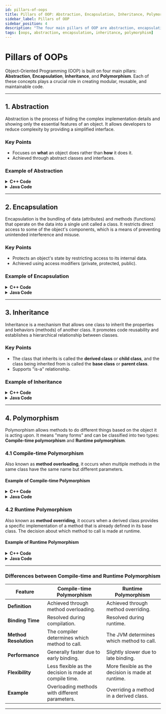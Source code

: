 ```yaml
---
id: pillars-of-oops
title: Pillars of OOP: Abstraction, Encapsulation, Inheritance, Polymorphism
sidebar_label: Pillars of OOP
sidebar_position: 4
description: "The four main pillars of OOP are abstraction, encapsulation, inheritance, and polymorphism. These principles provide a foundation for creating robust and reusable code in object-oriented systems."
tags: [oops, abstraction, encapsulation, inheritance, polymorphism]
---
```


# **Pillars of OOPs**

Object-Oriented Programming (OOP) is built on four main pillars: **Abstraction**, **Encapsulation**, **Inheritance**, and **Polymorphism**. Each of these concepts plays a crucial role in creating modular, reusable, and maintainable code.

---

## **1. Abstraction**

Abstraction is the process of hiding the complex implementation details and showing only the essential features of an object. It allows developers to reduce complexity by providing a simplified interface.

### **Key Points**
- Focuses on **what** an object does rather than **how** it does it.
- Achieved through abstract classes and interfaces.

### **Example of Abstraction**

<details>
<summary><strong>C++ Code</strong></summary>

```cpp
#include <iostream>
using namespace std;

class Shape {
public:
    virtual void draw() = 0; // Pure virtual function
};

class Circle : public Shape {
public:
    void draw() {
        cout << "Drawing Circle" << endl;
    }
};

int main() {
    Circle circle;
    circle.draw(); // Calls the draw method
    return 0;
}
```
</details>

<details>
<summary><strong>Java Code</strong></summary>

```java
abstract class Shape {
    abstract void draw(); // Abstract method
}

class Circle extends Shape {
    void draw() {
        System.out.println("Drawing Circle");
    }
}

public class Main {
    public static void main(String[] args) {
        Circle circle = new Circle();
        circle.draw(); // Calls the draw method
    }
}
```
</details>

---

## **2. Encapsulation**

Encapsulation is the bundling of data (attributes) and methods (functions) that operate on the data into a single unit called a class. It restricts direct access to some of the object's components, which is a means of preventing unintended interference and misuse.

### **Key Points**
- Protects an object's state by restricting access to its internal data.
- Achieved using access modifiers (private, protected, public).

### **Example of Encapsulation**

<details>
<summary><strong>C++ Code</strong></summary>

```cpp
#include <iostream>
using namespace std;

class BankAccount {
private:
    double balance; // Private data member

public:
    BankAccount() : balance(0) {} // Constructor

    void deposit(double amount) {
        balance += amount;
    }

    void displayBalance() {
        cout << "Balance: " << balance << endl;
    }
};

int main() {
    BankAccount account;
    account.deposit(1000);
    account.displayBalance(); // Displays the balance
    return 0;
}
```
</details>

<details>
<summary><strong>Java Code</strong></summary>

```java
class BankAccount {
    private double balance; // Private data member

    public BankAccount() {
        balance = 0; // Constructor
    }

    public void deposit(double amount) {
        balance += amount;
    }

    public void displayBalance() {
        System.out.println("Balance: " + balance);
    }
}

public class Main {
    public static void main(String[] args) {
        BankAccount account = new BankAccount();
        account.deposit(1000);
        account.displayBalance(); // Displays the balance
    }
}
```
</details>

---

## **3. Inheritance**

Inheritance is a mechanism that allows one class to inherit the properties and behaviors (methods) of another class. It promotes code reusability and establishes a hierarchical relationship between classes.

### **Key Points**
- The class that inherits is called the **derived class** or **child class**, and the class being inherited from is called the **base class** or **parent class**.
- Supports "is-a" relationship.

### **Example of Inheritance**

<details>
<summary><strong>C++ Code</strong></summary>

```cpp
#include <iostream>
using namespace std;

class Animal {
public:
    void eat() {
        cout << "Eating..." << endl;
    }
};

class Dog : public Animal { // Dog inherits from Animal
public:
    void bark() {
        cout << "Woof!" << endl;
    }
};

int main() {
    Dog dog;
    dog.eat(); // Inherited method
    dog.bark(); // Dog's own method
    return 0;
}
```
</details>

<details>
<summary><strong>Java Code</strong></summary>

```java
class Animal {
    void eat() {
        System.out.println("Eating...");
    }
}

class Dog extends Animal { // Dog inherits from Animal
    void bark() {
        System.out.println("Woof!");
    }
}

public class Main {
    public static void main(String[] args) {
        Dog dog = new Dog();
        dog.eat(); // Inherited method
        dog.bark(); // Dog's own method
    }
}
```
</details>

---

## **4. Polymorphism**

Polymorphism allows methods to do different things based on the object it is acting upon. It means "many forms" and can be classified into two types: **Compile-time polymorphism** and **Runtime polymorphism**.

### **4.1 Compile-time Polymorphism**

Also known as **method overloading**, it occurs when multiple methods in the same class have the same name but different parameters.

#### **Example of Compile-time Polymorphism**

<details>
<summary><strong>C++ Code</strong></summary>

```cpp
#include <iostream>
using namespace std;

class Math {
public:
    int add(int a, int b) {
        return a + b;
    }

    double add(double a, double b) {
        return a + b;
    }
};

int main() {
    Math math;
    cout << "Int Addition: " << math.add(5, 10) << endl; // Calls int version
    cout << "Double Addition: " << math.add(5.5, 10.5) << endl; // Calls double version
    return 0;
}
```
</details>

<details>
<summary><strong>Java Code</strong></summary>

```java
class Math {
    int add(int a, int b) {
        return a + b;
    }

    double add(double a, double b) {
        return a + b;
    }
}

public class Main {
    public static void main(String[] args) {
        Math math = new Math();
        System.out.println("Int Addition: " + math.add(5, 10)); // Calls int version
        System.out.println("Double Addition: " + math.add(5.5, 10.5)); // Calls double version
    }
}
```
</details>

### **4.2 Runtime Polymorphism**

Also known as **method overriding**, it occurs when a derived class provides a specific implementation of a method that is already defined in its base class. The decision about which method to call is made at runtime.

#### **Example of Runtime Polymorphism**

<details>
<summary><strong>C++ Code</strong></summary>

```cpp
#include <iostream>
using namespace std;

class Animal {
public:
    virtual void sound() { // Virtual method
        cout << "Animal sound" << endl;
    }
};

class Dog : public Animal {
public:
    void sound() override { // Override method
        cout << "Woof!" << endl;
    }
};

int main() {
    Animal* animal = new Dog(); // Pointer to base class
    animal->sound(); // Calls Dog's sound method
    delete animal;
    return 0;
}
```
</details>

<details>
<summary><strong>Java Code</strong></summary>

```java
class Animal {
    void sound() { // Base class method
        System.out.println("Animal sound");
    }
}

class Dog extends Animal {
    void sound() { // Override method
        System.out.println("Woof!");
    }
}

public class Main {
    public static void main(String[] args) {
        Animal animal = new Dog(); // Reference to base class
        animal.sound(); // Calls Dog's sound method
    }
}
```
</details>

---

### Differences between Compile-time and Runtime Polymorphism

| **Feature**             | **Compile-time Polymorphism**               | **Runtime Polymorphism**                 |
|-------------------------|---------------------------------------------|------------------------------------------|
| **Definition**          | Achieved through method overloading.       | Achieved through method overriding.      |
| **Binding Time**        | Resolved during compilation.                | Resolved during runtime.                 |
| **Method Resolution**   | The compiler determines which method to call. | The JVM determines which method to call. |
| **Performance**         | Generally faster due to early binding.     | Slightly slower due to late binding.     |
| **Flexibility**         | Less flexible as the decision is made at compile time. | More flexible as the decision is made at runtime. |
| **Example**             | Overloading methods with different parameters. | Overriding a method in a derived class.  |

---